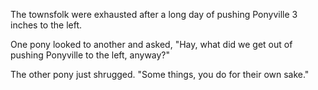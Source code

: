 The townsfolk were exhausted after a long day of pushing Ponyville 3 inches to the left.

One pony looked to another and asked, "Hay, what did we get out of pushing Ponyville to the left, anyway?"

The other pony just shrugged. "Some things, you do for their own sake."
